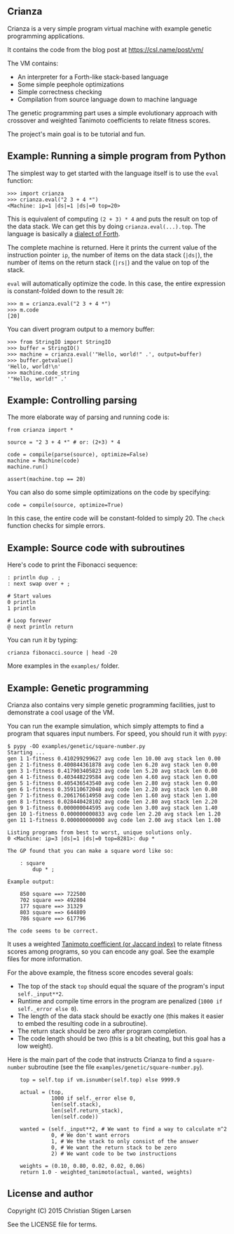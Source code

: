 Crianza
-------

Crianza is a very simple program virtual machine with example genetic
programming applications.

It contains the code from the blog post at https://csl.name/post/vm/

The VM contains:

  * An interpreter for a Forth-like stack-based language
  * Some simple peephole optimizations
  * Simple correctness checking
  * Compilation from source language down to machine language

The genetic programming part uses a simple evolutionary approach with crossover
and weighted Tanimoto coefficients to relate fitness scores.

The project's main goal is to be tutorial and fun.


Example: Running a simple program from Python
---------------------------------------------

The simplest way to get started with the language itself is to use the `eval`
function:

    >>> import crianza
    >>> crianza.eval("2 3 + 4 *")
    <Machine: ip=1 |ds|=1 |ds|=0 top=20>

This is equivalent of computing `(2 + 3) * 4` and puts the result on top of the
data stack.  We can get this by doing `crianza.eval(...).top`.  The language is
basically a [dialect of
Forth](https://en.wikipedia.org/wiki/Forth_(programming_language)).

The complete machine is returned.  Here it prints the current value of the
instruction pointer `ip`, the number of items on the data stack (`|ds|`), the
number of items on the return stack (`|rs|`) and the value on top of the stack.

`eval` will automatically optimize the code.  In this case, the entire
expression is constant-folded down to the result `20`:

    >>> m = crianza.eval("2 3 + 4 *")
    >>> m.code
    [20]

You can divert program output to a memory buffer:

    >>> from StringIO import StringIO
    >>> buffer = StringIO()
    >>> machine = crianza.eval('"Hello, world!" .', output=buffer)
    >>> buffer.getvalue()
    'Hello, world!\n'
    >>> machine.code_string
    '"Hello, world!" .'

Example: Controlling parsing
----------------------------

The more elaborate way of parsing and running code is:

    from crianza import *

    source = "2 3 + 4 *" # or: (2+3) * 4

    code = compile(parse(source), optimize=False)
    machine = Machine(code)
    machine.run()

    assert(machine.top == 20)

You can also do some simple optimizations on the code by specifying:

    code = compile(source, optimize=True)

In this case, the entire code will be constant-folded to simply 20. The `check`
function checks for simple errors.


Example: Source code with subroutines
-------------------------------------

Here's code to print the Fibonacci sequence:

    : println dup . ;
    : next swap over + ;

    # Start values
    0 println
    1 println

    # Loop forever
    @ next println return

You can run it by typing:

    crianza fibonacci.source | head -20

More examples in the `examples/` folder.


Example: Genetic programming
----------------------------

Crianza also contains very simple genetic programming facilities, just to
demonstrate a cool usage of the VM.

You can run the example simulation, which simply attempts to find a program
that squares input numbers.  For speed, you should run it with `pypy`:

    $ pypy -OO examples/genetic/square-number.py
    Starting ...
    gen 1 1-fitness 0.410299299627 avg code len 10.00 avg stack len 0.00
    gen 2 1-fitness 0.400844361878 avg code len 6.20 avg stack len 0.00
    gen 3 1-fitness 0.417903405823 avg code len 5.20 avg stack len 0.00
    gen 4 1-fitness 0.403448229584 avg code len 4.60 avg stack len 0.00
    gen 5 1-fitness 0.405436543540 avg code len 2.80 avg stack len 0.00
    gen 6 1-fitness 0.359110672048 avg code len 2.20 avg stack len 0.80
    gen 7 1-fitness 0.206176614950 avg code len 1.60 avg stack len 1.00
    gen 8 1-fitness 0.028440428102 avg code len 2.80 avg stack len 2.20
    gen 9 1-fitness 0.000000044595 avg code len 3.00 avg stack len 1.40
    gen 10 1-fitness 0.000000000833 avg code len 2.20 avg stack len 1.20
    gen 11 1-fitness 0.000000000000 avg code len 2.00 avg stack len 1.00

    Listing programs from best to worst, unique solutions only.
    0 <Machine: ip=3 |ds|=1 |ds|=0 top=8281>: dup *

    The GP found that you can make a square word like so:

        : square
            dup * ;

    Example output:

        850 square ==> 722500
        702 square ==> 492804
        177 square ==> 31329
        803 square ==> 644809
        786 square ==> 617796

    The code seems to be correct.

It uses a weighted [Tanimoto coefficient (or Jaccard
index)](https://en.wikipedia.org/wiki/Jaccard_index#Tanimoto_similarity_and_distance)
to relate fitness scores among programs, so you can encode any goal. See the
example files for more information.

For the above example, the fitness score encodes several goals:

  * The top of the stack `top` should equal the square of the program's input `self._input**2`.
  * Runtime and compile time errors in the program are penalized (`1000 if self._error else 0`).
  * The length of the data stack should be exactly one (this makes it easier to embed the resulting code in a subroutine).
  * The return stack should be zero after program completion.
  * The code length should be two (this is a bit cheating, but this goal has a low weight).

Here is the main part of the code that instructs Crianza to find a
`square-number` subroutine (see the file `examples/genetic/square-number.py`).

        top = self.top if vm.isnumber(self.top) else 9999.9

        actual = (top,
                  1000 if self._error else 0,
                  len(self.stack),
                  len(self.return_stack),
                  len(self.code))

        wanted = (self._input**2, # We want to find a way to calculate n^2
                  0, # We don't want errors
                  1, # We the stack to only consist of the answer
                  0, # We want the return stack to be zero
                  2) # We want code to be two instructions

        weights = (0.10, 0.80, 0.02, 0.02, 0.06)
        return 1.0 - weighted_tanimoto(actual, wanted, weights)

License and author
------------------

Copyright (C) 2015 Christian Stigen Larsen

See the LICENSE file for terms.

